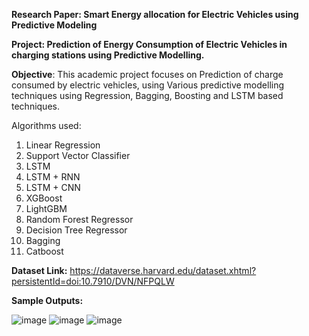 **Research Paper: Smart Energy allocation for Electric Vehicles using Predictive Modeling**

**Project: Prediction of Energy Consumption of Electric Vehicles in charging stations using Predictive Modelling.**

**Objective**: This academic project focuses on Prediction of charge consumed by electric vehicles, using Various predictive modelling techniques using Regression, Bagging, Boosting and LSTM based techniques.

Algorithms used:
1. Linear Regression
2. Support Vector Classifier
3. LSTM
4. LSTM + RNN
5. LSTM + CNN
6. XGBoost
7. LightGBM
9. Random Forest Regressor
10. Decision Tree Regressor
11. Bagging
12. Catboost
   
**Dataset Link:** https://dataverse.harvard.edu/dataset.xhtml?persistentId=doi:10.7910/DVN/NFPQLW

**Sample Outputs:**

![image](https://github.com/user-attachments/assets/3b257c4f-ecc5-4b08-b7e7-402bb0476700)
![image](https://github.com/user-attachments/assets/0fe2507c-0217-4e39-bf73-79d4f91672b3)
![image](https://github.com/user-attachments/assets/c437d23f-88ba-49cd-9629-18f32723e635)


